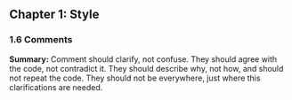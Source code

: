## Chapter 1: Style

### 1.6 Comments
**Summary:** Comment should clarify, not confuse. They should agree with the code, not contradict it. They should describe why, not how, and should not repeat the code. They should not be everywhere, just where this clarifications are needed.
